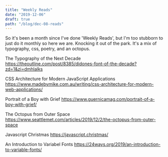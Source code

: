 ```yaml
---
title: "Weekly Reads"
date: "2019-12-06"
draft: true
path: "/blog/dec-08-reads"
---
```

So it's been a month since I've done 'Weekly Reads', but I'm too stubborn to just do it monthly so here we are. Knocking it out of the park. It's a mix of typography, css, poetry, and an octopus.

The Typography of the Next Decade
https://theoutline.com/post/8385/didones-font-of-the-decade?zd=1&zi=dmhlalks

CSS Architecture for Modern JavaScript Applications
https://www.madebymike.com.au/writing/css-architecture-for-modern-web-applications/

Portrait of a Boy with Grief
https://www.guernicamag.com/portrait-of-a-boy-with-grief/

The Octopus from Outer Space
https://www.seattlemet.com/articles/2019/12/2/the-octopus-from-outer-space

Javascript Christmas
https://javascript.christmas/

An Introduction to Variabel Fonts
https://24ways.org/2019/an-introduction-to-variable-fonts/

